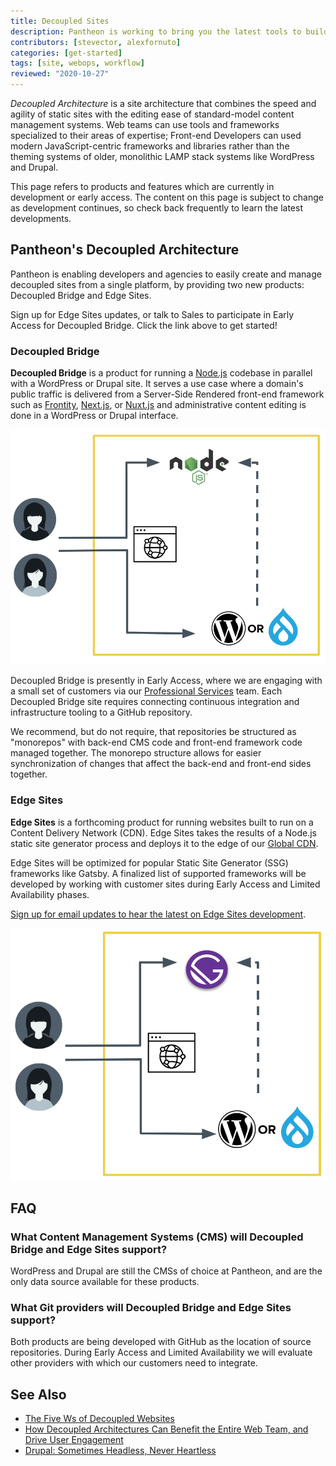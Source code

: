 ```yaml
---
title: Decoupled Sites
description: Pantheon is working to bring you the latest tools to build decoupled sites.
contributors: [stevector, alexfornuto]
categories: [get-started]
tags: [site, webops, workflow]
reviewed: "2020-10-27"
---
```


<p><dfn id="decoupled">Decoupled Architecture</dfn> is a site architecture that combines the speed and agility of static sites with the editing ease of standard-model content management systems. Web teams can use tools and frameworks specialized to their areas of expertise; Front-end Developers can used modern JavaScript-centric frameworks and libraries rather than the theming systems of older, monolithic LAMP stack systems like WordPress and Drupal.</p>

<Alert title="Feature Preview" type="info">

This page refers to products and features which are currently in development or early access. The content on this page is subject to change as development continues, so check back frequently to learn the latest developments.

</Alert>

## Pantheon's Decoupled Architecture

Pantheon is enabling developers and agencies to easily create and manage decoupled sites from a single platform, by providing two new products: Decoupled Bridge and Edge Sites.

<Enablement link="https://pantheon.io/decoupled-cms?docs" title="Sign up for updates!">

Sign up for Edge Sites updates, or talk to Sales to participate in Early Access for Decoupled Bridge. Click the link above to get started!

</Enablement>

### Decoupled Bridge

**Decoupled Bridge** is a product for running a [Node.js](https://nodejs.org/) codebase in parallel with a WordPress or Drupal site.
It serves a use case where a domain's public traffic is delivered from a Server-Side Rendered front-end framework such as [Frontity](https://frontity.org/), [Next.js](https://nextjs.org/), or [Nuxt.js](https://nuxtjs.org/) and administrative content editing is done in a WordPress or Drupal interface.

![A flow diagram of the Decoupled Bridge architecture](../images/decoupled/decoupled-bridge-diagram.png)

Decoupled Bridge is presently in Early Access, where we are engaging with a small set of customers via our [Professional Services](/professional-services) team.
Each Decoupled Bridge site requires connecting continuous integration and infrastructure tooling to a GitHub repository.

We recommend, but do not require, that repositories be structured as "monorepos" with back-end CMS code and front-end framework code managed together.
The monorepo structure allows for easier synchronization of changes that affect the back-end and front-end sides together.

### Edge Sites

**Edge Sites** is a forthcoming product for running websites built to run on a Content Delivery Network (CDN).
Edge Sites takes the results of a Node.js static site generator process and deploys it to the edge of our [Global CDN](/global-cdn).

Edge Sites will be optimized for popular Static Site Generator (SSG) frameworks like Gatsby.
A finalized list of supported frameworks will be developed by working with customer sites during Early Access and Limited Availability phases.

[Sign up for email updates to hear the latest on Edge Sites development](https://pantheon.io/decoupled-cms?docs).

![A flow diagram of the Edge Sites architecture](../images/decoupled/edge-sites-diagram.png)

## FAQ

### What Content Management Systems (CMS) will Decoupled Bridge and Edge Sites support?

WordPress and Drupal are still the CMSs of choice at Pantheon, and are the only data source available for these products.

### What Git providers will Decoupled Bridge and Edge Sites support?

Both products are being developed with GitHub as the location of source repositories.
During Early Access and Limited Availability we will evaluate other providers with which our customers need to integrate.

## See Also

- [The Five Ws of Decoupled Websites](https://2020.wpcampus.org/schedule/the-five-ws-of-decoupled-websites/)
- [How Decoupled Architectures Can Benefit the Entire Web Team, and Drive User Engagement](https://pantheon.io/blog/decoupled-architectures-can-benefit-every-member-of-web-team)
- [Drupal: Sometimes Headless, Never Heartless](https://pantheon.io/blog/drupal-sometimes-headless-never-heartless)
